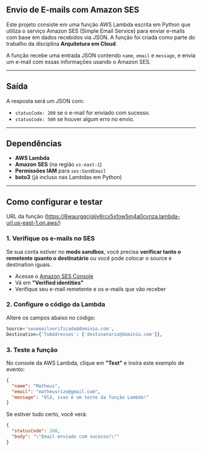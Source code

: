 ## Envio de E-mails com Amazon SES

Este projeto consiste em uma função AWS Lambda escrita em Python que utiliza o serviço Amazon SES (Simple Email Service) para enviar e-mails com base em dados recebidos via JSON. A função foi criada como parte do trabalho da disciplina **Arquitetura em Cloud**.

A função recebe uma entrada JSON contendo `name`, `email` e `message`, e envia um e-mail com essas informações usando o Amazon SES.

---

## Saída

A resposta será um JSON com:

- `statusCode: 200` se o e-mail for enviado com sucesso.
- `statusCode: 500` se houver algum erro no envio.

---

## Dependências

- **AWS Lambda**
- **Amazon SES** (na região `us-east-1`)
- **Permissões IAM** para `ses:SendEmail`
- **boto3** (já incluso nas Lambdas em Python)

---

## Como configurar e testar

URL da função (https://6waurgqcjqijy6rcx5xfow5m4a0cvnza.lambda-url.us-east-1.on.aws/)

### 1. Verifique os e-mails no SES
Se sua conta estiver no **modo sandbox**, você precisa **verificar tanto o remetente quanto o destinatário** ou você pode colocar o source e destination iguais.

- Acesse o [Amazon SES Console](https://console.aws.amazon.com/ses/home?region=us-east-1)
- Vá em **"Verified identities"**
- Verifique seu e-mail remetente e os e-mails que vão receber

### 2. Configure o código da Lambda

Altere os campos abaixo no código:

```python
Source='seuemailverificado@dominio.com',
Destination={'ToAddresses': ['destinatario@dominio.com']},
```

### 3. Teste a função

No console da AWS Lambda, clique em **"Test"** e insira este exemplo de evento:

```json
{
  "name": "Matheus",
  "email": "matheusrizo@gmail.com",
  "message": "Olá, isso é um teste da função Lambda!"
}
```

Se estiver tudo certo, você verá:

```json
{
  "statusCode": 200,
  "body": "\"Email enviado com sucesso!\""
}
```